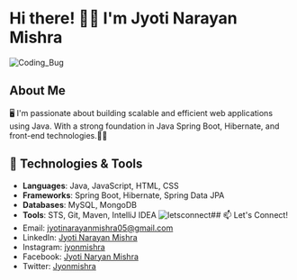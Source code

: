 # Hi there! 🙋‍♂️ I'm Jyoti Narayan Mishra

![Coding_Bug](https://github.com/Jyonmishra750/Jyonmishra750/assets/135500427/fa1bdd26-2357-466b-bf2c-f10f9971fcb4)

## About Me
🖥 I'm passionate about building scalable and efficient web applications using Java. With a strong foundation in Java Spring Boot, Hibernate, and front-end technologies.👨‍💻

## 🔧 Technologies & Tools

- **Languages**: Java, JavaScript, HTML, CSS
- **Frameworks**: Spring Boot, Hibernate, Spring Data JPA
- **Databases**: MySQL, MongoDB
- **Tools**: STS, Git, Maven, IntelliJ IDEA
![letsconnect](https://github.com/Jyonmishra750/Jyonmishra750/assets/135500427/5c09cb50-77b7-40b1-9ab2-7a5b10bfd53a)## 📫 Let's Connect!
- Email: jyotinarayanmishra05@gmail.com 
- LinkedIn: [Jyoti Narayan Mishra](https://www.linkedin.com/in/jyoti-narayan-mishra)
- Instagram: [jyonmishra](https://www.instagram.com/jyonmishra)
- Facebook: [Jyoti Naryan Mishra](https://www.facebook.com/jyotinarayan.bubun.9)
- Twitter: [Jyonmishra](https://twitter.com/Jyonmishra)
